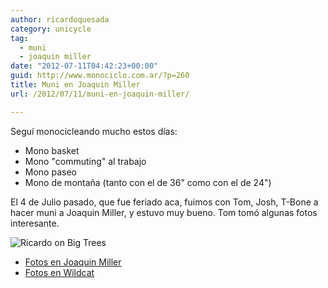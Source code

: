 ```yaml
---
author: ricardoquesada
category: unicycle
tag:
  - muni
  - joaquin miller
date: "2012-07-11T04:42:23+00:00"
guid: http://www.monociclo.com.ar/?p=260
title: Muni en Joaquin Miller
url: /2012/07/11/muni-en-joaquin-miller/

---
```

Seguí monocicleando mucho estos días:

- Mono basket
- Mono "commuting" al trabajo
- Mono paseo
- Mono de montaña (tanto con el de 36" como con el de 24")

El 4 de Julio pasado, que fue feriado aca, fuimos con Tom, Josh, T-Bone a hacer muni a Joaquin Miller, y estuvo muy bueno. Tom tomó algunas fotos interesante.

![Ricardo on Big Trees](http://farm9.staticflickr.com/8023/7518281136_059a317ee0_z.jpg)

- [Fotos en Joaquin Miller](http://flickr.com/gp/tholub/1EAp82/ "Fotos en Joaquin Miller")
- [Fotos en Wildcat](http://flickr.com/gp/tholub/12j9g1/)
